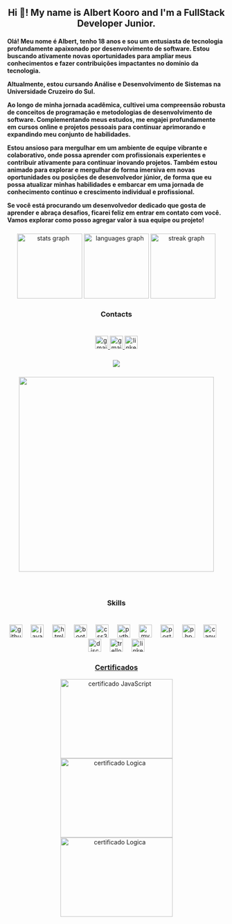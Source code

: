 <h2 align="center">Hi 👋! My name is Albert Kooro and I'm a FullStack Developer Junior.</h2>

<h4>Olá! Meu nome é Albert, tenho 18 anos e sou um entusiasta de tecnologia profundamente apaixonado por desenvolvimento de software. Estou buscando ativamente novas oportunidades para ampliar meus conhecimentos e fazer contribuições impactantes no domínio da tecnologia.

 
Altualmente, estou cursando Análise e Desenvolvimento de Sistemas na Universidade Cruzeiro do Sul.

Ao longo de minha jornada acadêmica, cultivei uma compreensão robusta de conceitos de programação e metodologias de desenvolvimento de software. Complementando meus estudos, me engajei profundamente em cursos online e projetos pessoais para continuar aprimorando e expandindo meu conjunto de habilidades.

Estou ansioso para mergulhar em um ambiente de equipe vibrante e colaborativo, onde possa aprender com profissionais experientes e contribuir ativamente para continuar inovando projetos. Também estou animado para explorar e mergulhar de forma imersiva em novas oportunidades ou posições de desenvolvedor júnior, de forma que eu possa atualizar minhas habilidades e embarcar em uma jornada de conhecimento contínuo e crescimento individual e profissional.

Se você está procurando um desenvolvedor dedicado que gosta de aprender e abraça desafios, ficarei feliz em entrar em contato com você. Vamos explorar como posso agregar valor à sua equipe ou projeto!</h4>

###

<div align="center">
  <img src="https://github-readme-stats.vercel.app/api?username=AlbertKoor&hide_title=true&hide_rank=false&show_icons=true&include_all_commits=true&count_private=true&disable_animations=false&theme=merko&locale=en&hide_border=true" height="150" alt="stats graph"  />
  <img src="https://github-readme-stats.vercel.app/api/top-langs?username=AlbertKoor&locale=en&hide_title=true&layout=compact&card_width=320&langs_count=5&theme=merko&hide_border=true" height="150" alt="languages graph"  />
  <img src="https://streak-stats.demolab.com?user=AlbertKoor&locale=en&mode=weekly&theme=merko&hide_border=true&border_radius=5" height="150" alt="streak graph"  />
</div>

###

<h3 align="center">Contacts</h3>

###

<br clear="both">



<div align="center">
  <a href="mailto:albertkoori12@gmail.com"> <img src="https://img.shields.io/static/v1?message=Gmail&logo=gmail&label=&color=D14836&logoColor=white&labelColor=&style=for-the-badge" height="30" alt="gmail logo"/> </a>
 <a href="mailto:albertkooro@outlook.com"> <img src="https://img.shields.io/static/v1?message=Gmail&logo=gmail&label=&color=D14836&logoColor=white&labelColor=&style=for-the-badge" height="30" alt="gmail logo"/> </a>
  <a href="https://www.linkedin.com/in/albert-kooro/"> <img src="https://img.shields.io/static/v1?message=LinkedIn&logo=linkedin&label=&color=0077B5&logoColor=white&labelColor=&style=for-the-badge" height="30" alt="linkedin logo"/> </a>
</div>

###
###

<div align="center">
  <img src="https://profile-counter.glitch.me/AlbertKoor/count.svg?"  />
</div>



###

<div align="center">
  <img height="450" src="https://media.giphy.com/media/Dg4TxjYikCpiGd7tYs/giphy.gif?cid=82a1493bnf1ggg54re3z6wdll4a76kdbnyatd1l3q1n6g22y&ep=v1_gifs_trending&rid=giphy.gif&ct=g"  />
</div>

###

<br clear="both">

<h3 align="center">Skills</h3>

###

<br clear="both">

<div align="center">
  <img src="https://img.shields.io/badge/GitHub-181717?logo=github&logoColor=white&style=for-the-badge" height="30" alt="github logo"  />
  <img width="12" />
  <img src="https://skillicons.dev/icons?i=js" height="30" alt="javascript logo"  />
  <img width="12" />
  <img src="https://skillicons.dev/icons?i=html" height="30" alt="html5 logo"  />
  <img width="12" />
  <img src="https://cdn.simpleicons.org/bootstrap/7952B3" height="30" alt="bootstrap logo"  />
  <img width="12" />
  <img src="https://skillicons.dev/icons?i=css" height="30" alt="css3 logo"  />
  <img width="12" />
  <img src="https://cdn.jsdelivr.net/gh/devicons/devicon/icons/python/python-original.svg" height="30" alt="python logo"  />
  <img width="12" />
  <img src="https://skillicons.dev/icons?i=mysql" height="30" alt="mysql logo"  />
  <img width="12" />
  <img src="https://cdn.jsdelivr.net/gh/devicons/devicon/icons/postgresql/postgresql-original.svg" height="30" alt="postgresql logo"  />
  <img width="12" />
  <img src="https://cdn.jsdelivr.net/gh/devicons/devicon/icons/php/php-original.svg" height="30" alt="php logo"  />
  <img width="12" />
  <img src="https://cdn.simpleicons.org/canva/00C4CC" height="30" alt="canva logo"  />
  <img width="12" />
  <img src="https://cdn.simpleicons.org/discord/5865F2" height="30" alt="discord logo"  />
  <img width="12" />
  <img src="https://cdn.simpleicons.org/trello/0052CC" height="30" alt="trello logo"  />
  <img width="12" />
  <a href="https://www.linkedin.com/in/albert-kooro/"><img src="https://cdn.simpleicons.org/linkedin/0A66C2" height="30" alt="linkedin logo"  />
</div>

<h3 align="center"> Certificados </h3>
<div align="center"> <a href="https://media.licdn.com/dms/image/D4D22AQE8J3NRUxDHxw/feedshare-shrink_800/0/1713469692572?e=1716422400&v=beta&t=XlYeYwq5hFmd_JWy3o0wKYHqBwcrQFFhE9_urO7V6h0"> <img alt="certificado JavaScript" src="https://media.licdn.com/dms/image/D4D22AQE8J3NRUxDHxw/feedshare-shrink_800/0/1713469692572?e=1716422400&v=beta&t=XlYeYwq5hFmd_JWy3o0wKYHqBwcrQFFhE9_urO7V6h0" width="259" height="183" /> </a>
 <a href="https://media.licdn.com/dms/image/D4D2DAQFNMV61qTfo1g/profile-treasury-image-shrink_800_800/0/1713550677179?e=1715572800&v=beta&t=AogZiFDRz211ILwG7xmrxVt9n5xmOlapkNnmrVPXwn0" img alt="certificado HTML e CSS" src="https://media.licdn.com/dms/image/D4D2DAQFNMV61qTfo1g/profile-treasury-image-shrink_800_800/0/1713550677179?e=1715572800&v=beta&t=AogZiFDRz211ILwG7xmrxVt9n5xmOlapkNnmrVPXwn0" width="259" height="183" /> </a>
 <a href="https://media.licdn.com/dms/image/D4D22AQHBh1L7Bj7upw/feedshare-shrink_800/0/1716055928698?e=1718841600&v=beta&t=EOMwjlNuz_qp0cn46kQSSVpi7YRaBUk7bg2JvRN24CA" img alt="Dados" src="https://media.licdn.com/dms/image/D4D22AQHBh1L7Bj7upw/feedshare-shrink_800/0/1716055928698?e=1718841600&v=beta&t=EOMwjlNuz_qp0cn46kQSSVpi7YRaBUk7bg2JvRN24CA" width="259" height="183" /> </a>
<a href="https://udemy-certificate.s3.amazonaws.com/image/UC-8412b34a-6a59-4d6b-9377-5780a61f92a4.jpg?v=1713505226000"> <img alt="certificado Logica" src="https://udemy-certificate.s3.amazonaws.com/image/UC-8412b34a-6a59-4d6b-9377-5780a61f92a4.jpg?v=1713505226000" width="259" height="183" /> </a>
<a href="https://media.licdn.com/dms/image/D4D22AQGlw-qoNwDfVA/feedshare-shrink_800/0/1713490724740?e=1716422400&v=beta&t=32V1zTabcbPTMQ-R-pz0O_4pFsdjGqYyRJxIBIzgnEA"> <img alt="certificado Logica" src="https://media.licdn.com/dms/image/D4D22AQGlw-qoNwDfVA/feedshare-shrink_800/0/1713490724740?e=1716422400&v=beta&t=32V1zTabcbPTMQ-R-pz0O_4pFsdjGqYyRJxIBIzgnEA" width="259" height="183" /> </a>

###

